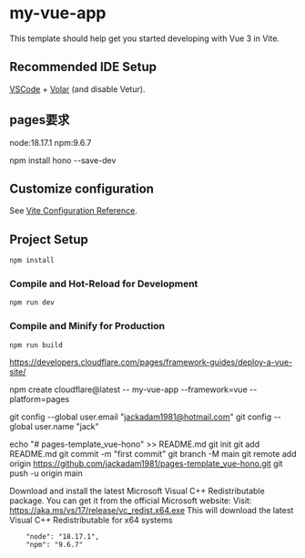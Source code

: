 # my-vue-app

This template should help get you started developing with Vue 3 in Vite.

## Recommended IDE Setup

[VSCode](https://code.visualstudio.com/) + [Volar](https://marketplace.visualstudio.com/items?itemName=Vue.volar) (and disable Vetur).


## pages要求
node:18.17.1
npm:9.6.7


npm install hono --save-dev


## Customize configuration

See [Vite Configuration Reference](https://vite.dev/config/).

## Project Setup

```sh
npm install
```

### Compile and Hot-Reload for Development

```sh
npm run dev
```

### Compile and Minify for Production

```sh
npm run build
```


https://developers.cloudflare.com/pages/framework-guides/deploy-a-vue-site/

npm create cloudflare@latest -- my-vue-app --framework=vue --platform=pages


git config --global user.email "jackadam1981@hotmail.com"
git config --global user.name "jack"

echo "# pages-template_vue-hono" >> README.md
git init
git add README.md
git commit -m "first commit"
git branch -M main
git remote add origin https://github.com/jackadam1981/pages-template_vue-hono.git
git push -u origin main

Download and install the latest Microsoft Visual C++ Redistributable package. You can get it from the official Microsoft website:
Visit: https://aka.ms/vs/17/release/vc_redist.x64.exe
This will download the latest Visual C++ Redistributable for x64 systems



		"node": "18.17.1",
		"npm": "9.6.7"